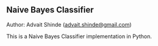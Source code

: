 Naive Bayes Classifier
----------------------

Author: Advait Shinde (advait.shinde@gmail.com)

This is a Naive Bayes Classifier implementation in Python.